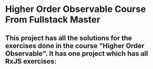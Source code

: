 # Higher Order Observable Course From Fullstack Master

This project has all the solutions for the exercises done in the course "Higher Order Observable". 
It has one project which has all RxJS exercises:
- 
 
